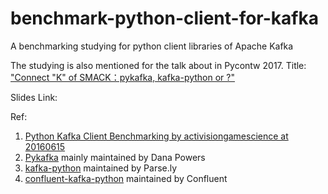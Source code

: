 # benchmark-python-client-for-kafka

A benchmarking studying for python client libraries of Apache Kafka

The studying is also mentioned for the talk about in Pycontw 2017\. Title: ["Connect "K" of SMACK：pykafka, kafka-python or ?"](https://tw.pycon.org/2017/en-us/events/talk/323492357779488854/)

Slides Link:

Ref:

1. [Python Kafka Client Benchmarking by activisiongamescience at 20160615](http://activisiongamescience.github.io/2016/06/15/Kafka-Client-Benchmarking/)
2. [Pykafka](http://pykafka.readthedocs.io/en/latest/) mainly maintained by Dana Powers
3. [kafka-python](https://github.com/dpkp/kafka-python) maintained by Parse.ly
4. [confluent-kafka-python](http://docs.confluent.io/current/clients/index.html) maintained by Confluent

